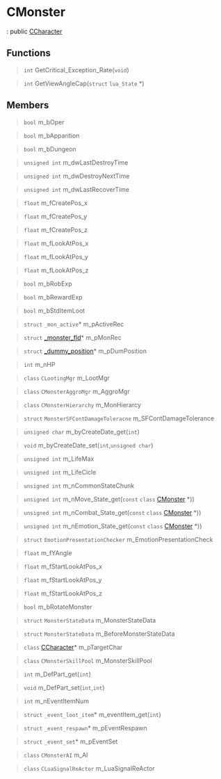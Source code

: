 # CMonster
: public [CCharacter](lua/classes/CCharacter.md)
 
## Functions
 
> `int` GetCritical_Exception_Rate(`void`)
 
> `int` GetViewAngleCap(`struct` `lua_State` *)
 
## Members
 
> `bool` m_bOper
 
> `bool` m_bApparition
 
> `bool` m_bDungeon
 
> `unsigned int` m_dwLastDestroyTime
 
> `unsigned int` m_dwDestroyNextTime
 
> `unsigned int` m_dwLastRecoverTime
 
> `float` m_fCreatePos_x
 
> `float` m_fCreatePos_y
 
> `float` m_fCreatePos_z
 
> `float` m_fLookAtPos_x
 
> `float` m_fLookAtPos_y
 
> `float` m_fLookAtPos_z
 
> `bool` m_bRobExp
 
> `bool` m_bRewardExp
 
> `bool` m_bStdItemLoot
 
> `struct` `_mon_active`* m_pActiveRec
 
> `struct` [_monster_fld](lua/classes/_monster_fld.md)* m_pMonRec
 
> `struct` [_dummy_position](lua/classes/_dummy_position.md)* m_pDumPosition
 
> `int` m_nHP
 
> `class` `CLootingMgr` m_LootMgr
 
> `class` `CMonsterAggroMgr` m_AggroMgr
 
> `class` `CMonsterHierarchy` m_MonHierarcy
 
> `struct` `MonsterSFContDamageToleracne` m_SFContDamageTolerance
 
> `unsigned char` m_byCreateDate_get(`int`)
 
> `void` m_byCreateDate_set(`int`,`unsigned char`)
 
> `unsigned int` m_LifeMax
 
> `unsigned int` m_LifeCicle
 
> `unsigned int` m_nCommonStateChunk
 
> `unsigned int` m_nMove_State_get(`const` `class` [CMonster](lua/classes/CMonster.md) *))
 
> `unsigned int` m_nCombat_State_get(`const` `class` [CMonster](lua/classes/CMonster.md) *))
 
> `unsigned int` m_nEmotion_State_get(`const` `class` [CMonster](lua/classes/CMonster.md) *))
 
> `struct` `EmotionPresentationChecker` m_EmotionPresentationCheck
 
> `float` m_fYAngle
 
> `float` m_fStartLookAtPos_x
 
> `float` m_fStartLookAtPos_y
 
> `float` m_fStartLookAtPos_z
 
> `bool` m_bRotateMonster
 
> `struct` `MonsterStateData` m_MonsterStateData
 
> `struct` `MonsterStateData` m_BeforeMonsterStateData
 
> `class` [CCharacter](lua/classes/CCharacter.md)* m_pTargetChar
 
> `class` `CMonsterSkillPool` m_MonsterSkillPool
 
> `int` m_DefPart_get(`int`)
 
> `void` m_DefPart_set(`int`,`int`)
 
> `int` m_nEventItemNum
 
> `struct` `_event_loot_item`* m_eventItem_get(`int`)
 
> `struct` `_event_respawn`* m_pEventRespawn
 
> `struct` `_event_set`* m_pEventSet
 
> `class` `CMonsterAI` m_AI
 
> `class` `CLuaSignalReActor` m_LuaSignalReActor
 
